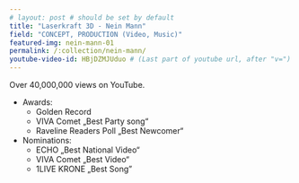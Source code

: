 ```yaml
---
# layout: post # should be set by default
title: "Laserkraft 3D - Nein Mann"
field: "CONCEPT, PRODUCTION (Video, Music)"
featured-img: nein-mann-01
permalink: /:collection/nein-mann/
youtube-video-id: HBjDZMJUduo # (Last part of youtube url, after "v=")
---
```


Over 40,000,000 views on YouTube.

- Awards:
  - Golden Record
  - VIVA Comet „Best Party song“
  - Raveline Readers Poll „Best Newcomer“
- Nominations:
  - ECHO „Best National Video“
  - VIVA Comet „Best Video“
  - 1LIVE KRONE „Best Song”

